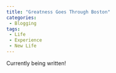 ```yaml
---
title: "Greatness Goes Through Boston"
categories:
 - Blogging
tags:
 - Life
 - Experience
 - New Life
---
```


Currently being written!